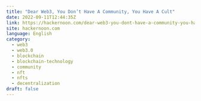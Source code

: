 ```yaml
---
title: "Dear Web3, You Don’t Have A Community, You Have A Cult"
date: 2022-09-11T12:44:35Z
link: https://hackernoon.com/dear-web3-you-dont-have-a-community-you-have-a-cult?source=rss&utm_medium=RSS&utm_source=news.12bit.vn
site: hackernoon.com
language: English
category:
  - web3
  - web3.0
  - blockchain
  - blockchain-technology
  - community
  - nft
  - nfts
  - decentralization
draft: false
---
```

